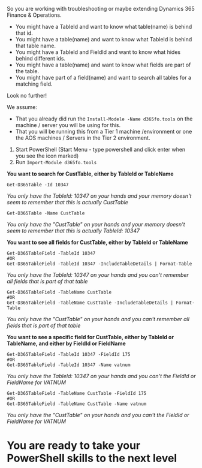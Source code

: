 So you are working with troubleshooting or maybe extending Dynamics 365 Finance & Operations.

* You might have a TableId and want to know what table(name) is behind that id.
* You might have a table(name) and want to know what TableId is behind that table name.
* You might have a TableId and FieldId and want to know what hides behind different ids.
* You might have a table(name) and want to know what fields are part of the table.
* You might have part of a field(name) and want to search all tables for a matching field.

Look no further!

We assume:
* That you already did run the `Install-Modele -Name d365fo.tools` on the machine / server you will be using for this. 
* That you will be running this from a Tier 1 machine /environment or one the AOS machines / Servers in the Tier 2 environment.

1. Start PowerShell (Start Menu - type powershell and click enter when you see the icon marked)
2. Run `Import-Module d365fo.tools`

**You want to search for CustTable, either by TableId or TableName**

```
Get-D365Table -Id 10347
```
*You only have the TableId: 10347 on your hands and your memory doesn't seem to remember that this is actually CustTable*

```
Get-D365Table -Name CustTable
```
*You only have the "CustTable" on your hands and your memory doesn't seem to remember that this is actually TableId: 10347*

**You want to see all fields for CustTable, either by TableId or TableName**
```
Get-D365TableField -TableId 10347
#OR
Get-D365TableField -TableId 10347 -IncludeTableDetails | Format-Table
```
*You only have the TableId: 10347 on your hands and you can't remember all fields that is part of that table*
```
Get-D365TableField -TableName CustTable
#OR
Get-D365TableField -TableName CustTable -IncludeTableDetails | Format-Table
```
*You only have the "CustTable" on your hands and you can't remember all fields that is part of that table*

**You want to see a specific field for CustTable, either by TableId or TableName, and either by FieldId or FieldName**
```
Get-D365TableField -TableId 10347 -FieldId 175
#OR
Get-D365TableField -TableId 10347 -Name vatnum
```
*You only have the TableId: 10347 on your hands and you can't the FieldId or FieldName for VATNUM*
```
Get-D365TableField -TableName CustTable -FieldId 175
#OR
Get-D365TableField -TableName CustTable -Name vatnum
```
*You only have the "CustTable" on your hands and you can't the FieldId or FieldName for VATNUM*

# **You are ready to take your PowerShell skills to the next level**
